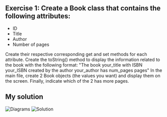 <h2>Exercise 1: Create a Book class that contains the following attributes:</h2>

- ID
- Title
- Author
- Number of pages

Create their respective corresponding get and set methods for each attribute. 
Create the toString() method to display the information related to the book with the following format:
"The book your_title with ISBN your_ISBN created by the author your_author has num_pages pages"
In the main file, create 2 Book objects (the values you want) and display them on the screen. 
Finally, indicate which of the 2 has more pages.

<h2>My solution</h2>
<img src="https://github.com/JulitoxD/Project_02_JAVA-POO/blob/main/Exercise_1/img/Diagrams.jpg" alt="Diagrams">
<img src="https://github.com/JulitoxD/Project_02_JAVA-POO/blob/main/Exercise_1/img/MySolution.jpg" alt="Solution">
